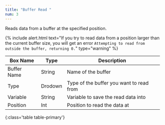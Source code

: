 ```yaml
---
title: "Buffer Read "
num: 3
---
```


Reads data from a buffer at the specified position.

{% include alert.html text="If you try to read data from a position larger than the current buffer size, you will get an error <code>Attempting to read from outside the buffer, returning 0.</code>" type="warning" %} 

| Box Name | Type | Description | 
|-------|--------|--------
|Buffer Name	|String	| Name of the buffer
|Type	|Drodown	| Type of the buffer you want to read from
|Variable	|String	| Variable to save the read data into
|Position|Int|Position to read the data at
{:class='table table-primary'}









